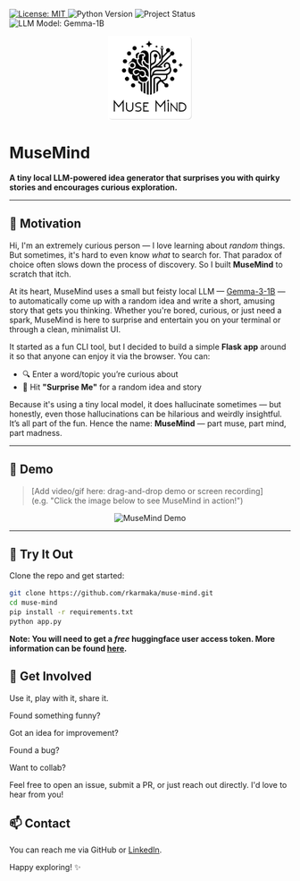 <p align="left">
  <a href="https://github.com/rkarmaka/muse-mind/blob/main/LICENSE">
    <img src="https://img.shields.io/github/license/yourusername/musemind" alt="License: MIT">
  </a>
  <img src="https://img.shields.io/badge/python-3.13%2B-blue.svg" alt="Python Version">
  <img src="https://img.shields.io/badge/status-experimental-orange" alt="Project Status">
  <img src="https://img.shields.io/badge/model-Gemma--1B-informational" alt="LLM Model: Gemma-1B">
</p>


<p align="center">
  <img src="static/img/muse-mind-git.png" alt="MuseMind Logo" width="150"/>
</p>

# MuseMind

**A tiny local LLM-powered idea generator that surprises you with quirky stories and encourages curious exploration.**

---

## 🧠 Motivation

Hi, I'm an extremely curious person — I love learning about *random* things. But sometimes, it's hard to even know *what* to search for. That paradox of choice often slows down the process of discovery. So I built **MuseMind** to scratch that itch.

At its heart, MuseMind uses a small but feisty local LLM — [Gemma-3-1B](https://ai.google.dev/gemma) — to automatically come up with a random idea and write a short, amusing story that gets you thinking. Whether you're bored, curious, or just need a spark, MuseMind is here to surprise and entertain you on your terminal or through a clean, minimalist UI.

It started as a fun CLI tool, but I decided to build a simple **Flask app** around it so that anyone can enjoy it via the browser. You can:

- 🔍 Enter a word/topic you’re curious about  
- 🎲 Hit **"Surprise Me"** for a random idea and story

Because it's using a tiny local model, it does hallucinate sometimes — but honestly, even those hallucinations can be hilarious and weirdly insightful. It’s all part of the fun. Hence the name: **MuseMind** — part muse, part mind, part madness.

---

## 🎥 Demo

> [Add video/gif here: drag-and-drop demo or screen recording]  
> (e.g. "Click the image below to see MuseMind in action!")

<p align="center">
  <img src="https://your-demo-thumbnail-url.com/demo.gif" alt="MuseMind Demo" width="600"/>
</p>

---

## 🚀 Try It Out

Clone the repo and get started:

```bash
git clone https://github.com/rkarmaka/muse-mind.git
cd muse-mind
pip install -r requirements.txt
python app.py
```

**Note: You will need to get a *free* huggingface user access token. More information can be found [here](https://huggingface.co/docs/hub/en/security-tokens).**

## 💬 Get Involved
Use it, play with it, share it.

Found something funny?

Got an idea for improvement?

Found a bug?

Want to collab?

Feel free to open an issue, submit a PR, or just reach out directly. I'd love to hear from you!

## 📫 Contact
You can reach me via GitHub or [LinkedIn](https://www.linkedin.com/in/rkarmaka/).

Happy exploring! ✨